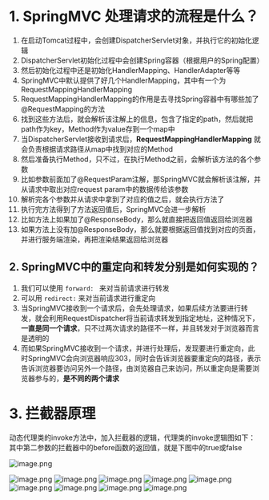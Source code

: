 # 1. SpringMVC 处理请求的流程是什么？

1. 在启动Tomcat过程中，会创建DispatcherServlet对象，并执行它的初始化逻辑
2. DispatcherServlet初始化过程中会创建Spring容器（根据用户的Spring配置）
3. 然后初始化过程中还是初始化HandlerMapping、HandlerAdapter等等
4. SpringMVC中默认提供了好几个HandlerMapping，其中有一个为RequestMappingHandlerMapping
5. RequestMappingHandlerMapping的作用是去寻找Spring容器中有哪些加了@RequestMapping的方法
6. 找到这些方法后，就会解析该注解上的信息，包含了指定的path，然后就把path作为key，Method作为value存到一个map中
7. 当DispatcherServlet接收到请求后，**RequestMappingHandlerMapping** 就会负责根据请求路径从map中找到对应的Method
8. 然后准备执行Method，只不过，在执行Method之前，会解析该方法的各个参数
9. 比如参数前面加了@RequestParam注解，那SpringMVC就会解析该注解，并从请求中取出对应request param中的数据传给该参数
10. 解析完各个参数并从请求中拿到了对应的值之后，就会执行方法了
11. 执行完方法得到了方法返回值后，SpringMVC会进一步解析
12. 比如方法上如果加了@ResponseBody，那么就直接把返回值返回给浏览器
13. 如果方法上没有加@ResponseBody，那么就要根据返回值找到对应的页面，并进行服务端渲染，再把渲染结果返回给浏览器

## 2. SpringMVC中的重定向和转发分别是如何实现的？

1. 我们可以使用 `forward: ` 来对当前请求进行转发
2. 可以用 `redirect:` 来对当前请求进行重定向
3. 当SpringMVC接收到一个请求后，会先处理请求，如果后续方法要进行转发，就会利用RequestDispatcher将当前请求转发到指定地址，这种情况下，**一直是同一个请求**，只不过两次请求的路径不一样，并且转发对于浏览器而言是透明的
4. 而如果SpringMVC接收到一个请求，并进行处理后，发现要进行重定向，此时SpringMVC会向浏览器响应303，同时会告诉浏览器要重定向的路径，表示告诉浏览器要访问另外一个路径，由浏览器自己来访问，所以重定向是需要浏览器参与的，**是不同的两个请求**

# 3. 拦截器原理

动态代理类的invoke方法中，加入拦截器的逻辑，代理类的invoke逻辑图如下：其中第二参数的拦截器中的before函数的返回值，就是下图中的true或false

![image.png](https://raw.githubusercontent.com/michik0/notes-image/master/20230602142656.png)

![image.png](https://raw.githubusercontent.com/michik0/notes-image/master/20230602142704.png)
![image.png](https://raw.githubusercontent.com/michik0/notes-image/master/20230602142710.png)
![image.png](https://raw.githubusercontent.com/michik0/notes-image/master/20230602142720.png)
![image.png](https://raw.githubusercontent.com/michik0/notes-image/master/20230602142726.png)
![image.png](https://raw.githubusercontent.com/michik0/notes-image/master/20230602142737.png)
![image.png](https://raw.githubusercontent.com/michik0/notes-image/master/20230602142743.png)
![image.png](https://raw.githubusercontent.com/michik0/notes-image/master/20230602142754.png)
![image.png](https://raw.githubusercontent.com/michik0/notes-image/master/20230602142805.png)
![image.png](https://raw.githubusercontent.com/michik0/notes-image/master/20230602142815.png)
